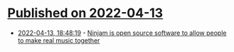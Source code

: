 # [Published on 2022-04-13](index.md)

* [2022-04-13, 18:48:19](https://news.ycombinator.com/item?id=31018600) - [Ninjam is open source software to allow people to make real music together](https://www.cockos.com/ninjam/)
